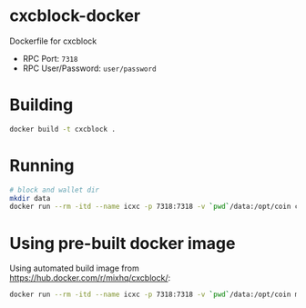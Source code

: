 # cxcblock-docker
Dockerfile for cxcblock

- RPC Port: `7318`
- RPC User/Password: `user/password`


# Building

```bash
docker build -t cxcblock .
```

# Running

```bash
# block and wallet dir
mkdir data
docker run --rm -itd --name icxc -p 7318:7318 -v `pwd`/data:/opt/coin cxcblock
```

# Using pre-built docker image

Using automated build image from <https://hub.docker.com/r/mixhq/cxcblock/>:

```bash
docker run --rm -itd --name icxc -p 7318:7318 -v `pwd`/data:/opt/coin mixhq/cxcblock
```
